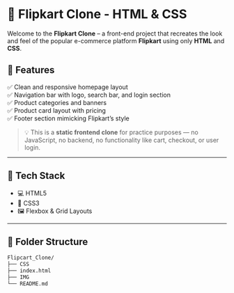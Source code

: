 # 🛒 Flipkart Clone - HTML & CSS

Welcome to the **Flipkart Clone** – a front-end project that recreates the look and feel of the popular e-commerce platform **Flipkart** using only **HTML** and **CSS**.

## 🚀 Features

✅ Clean and responsive homepage layout  
✅ Navigation bar with logo, search bar, and login section  
✅ Product categories and banners  
✅ Product card layout with pricing  
✅ Footer section mimicking Flipkart’s style  

> 💡 This is a **static frontend clone** for practice purposes — no JavaScript, no backend, no functionality like cart, checkout, or user login.

---

## 🧰 Tech Stack

- 💻 HTML5
- 🎨 CSS3
- 🖼️ Flexbox & Grid Layouts

---

## 📁 Folder Structure

```bash
Flipcart_Clone/
├── CSS
├── index.html
├── IMG
└── README.md
